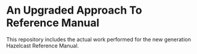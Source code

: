 # An Upgraded Approach To Reference Manual

This repository includes the actual work performed for the new generation Hazelcast Reference Manual.
